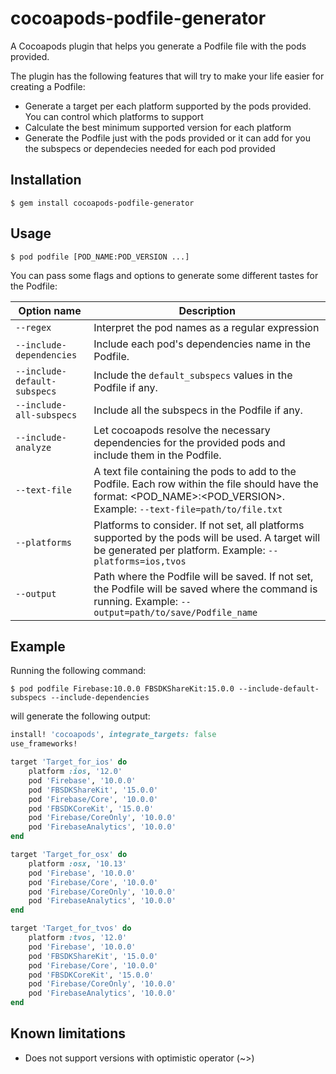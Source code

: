 # cocoapods-podfile-generator

A Cocoapods plugin that helps you generate a Podfile file with the pods provided. 
    
The plugin has the following features that will try to make your life easier for creating a Podfile:

* Generate a target per each platform supported by the pods provided. You can control which platforms to support
* Calculate the best minimum supported version for each platform
* Generate the Podfile just with the pods provided or it can add for you the subspecs or dependecies needed for each pod provided

## Installation

    $ gem install cocoapods-podfile-generator

## Usage

    $ pod podfile [POD_NAME:POD_VERSION ...]

You can pass some flags and options to generate some different tastes for the Podfile:

| Option name | Description |
|---|---|
| `--regex`                    | Interpret the pod names as a regular expression |
| `--include-dependencies`     | Include each pod's dependencies name in the Podfile. |
| `--include-default-subspecs` | Include the `default_subspecs` values in the Podfile if any. |
| `--include-all-subspecs`     | Include all the subspecs in the Podfile if any. |
| `--include-analyze`          | Let cocoapods resolve the necessary dependencies for the provided pods and include them in the Podfile. |
| `--text-file`                     | A text file containing the pods to add to the Podfile. Each row within the file should have the format: <POD_NAME>:<POD_VERSION>. Example: `--text-file=path/to/file.txt` |
| `--platforms`                | Platforms to consider. If not set, all platforms supported by the pods will be used. A target will be generated per platform. Example: `--platforms=ios,tvos` |
| `--output`                   | Path where the Podfile will be saved. If not set, the Podfile will be saved where the command is running. Example: `--output=path/to/save/Podfile_name` |

## Example

Running the following command:

    $ pod podfile Firebase:10.0.0 FBSDKShareKit:15.0.0 --include-default-subspecs --include-dependencies         

will generate the following output:

```ruby
install! 'cocoapods', integrate_targets: false
use_frameworks!

target 'Target_for_ios' do
	platform :ios, '12.0'
	pod 'Firebase', '10.0.0'
	pod 'FBSDKShareKit', '15.0.0'
	pod 'Firebase/Core', '10.0.0'
	pod 'FBSDKCoreKit', '15.0.0'
	pod 'Firebase/CoreOnly', '10.0.0'
	pod 'FirebaseAnalytics', '10.0.0'
end

target 'Target_for_osx' do
	platform :osx, '10.13'
	pod 'Firebase', '10.0.0'
	pod 'Firebase/Core', '10.0.0'
	pod 'Firebase/CoreOnly', '10.0.0'
	pod 'FirebaseAnalytics', '10.0.0'
end

target 'Target_for_tvos' do
	platform :tvos, '12.0'
	pod 'Firebase', '10.0.0'
	pod 'FBSDKShareKit', '15.0.0'
	pod 'Firebase/Core', '10.0.0'
	pod 'FBSDKCoreKit', '15.0.0'
	pod 'Firebase/CoreOnly', '10.0.0'
	pod 'FirebaseAnalytics', '10.0.0'
end
```

## Known limitations

* Does not support versions with optimistic operator (~>)
